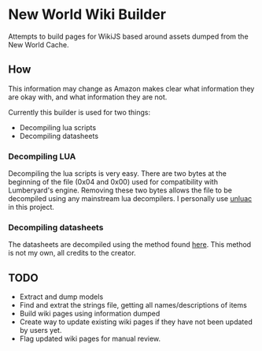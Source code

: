 
# New World Wiki Builder

Attempts to build pages for WikiJS based around assets dumped from the New World Cache.

## How

This information may change as Amazon makes clear what information they are okay with, and what information they are not.

Currently this builder is used for two things:

* Decompiling lua scripts
* Decompiling datasheets

### Decompiling LUA

Decompiling the lua scripts is very easy.
There are two bytes at the beginning of the file (0x04 and 0x00) used for compatibility with Lumberyard's engine. Removing these two bytes allows the file to be decompiled using any mainstream lua decompilers. I personally use [unluac](https://github.com/HansWessels/unluac) in this project.

### Decompiling datasheets

The datasheets are decompiled using the method found [here](https://gist.github.com/Kattoor/50155a209fae4b19281f219def622b27). This method is not my own, all credits to the creator.

## TODO

* Extract and dump models
* Find and extrat the strings file, getting all names/descriptions of items
* Build wiki pages using information dumped
* Create way to update existing wiki pages if they have not been updated by users yet.
* Flag updated wiki pages for manual review.
